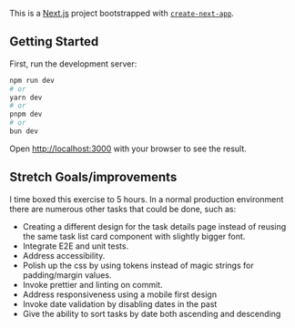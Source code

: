 This is a [Next.js](https://nextjs.org/) project bootstrapped with [`create-next-app`](https://github.com/vercel/next.js/tree/canary/packages/create-next-app).

## Getting Started

First, run the development server:

```bash
npm run dev
# or
yarn dev
# or
pnpm dev
# or
bun dev
```

Open [http://localhost:3000](http://localhost:3000) with your browser to see the result.


## Stretch Goals/improvements

I time boxed this exercise to 5 hours. In a normal production environment there are numerous other tasks that could be done, such as:

- Creating a different design for the task details page instead of reusing the same task list card component with slightly bigger font.
- Integrate E2E and unit tests.
- Address accessibility.
- Polish up the css by using tokens instead of magic strings for padding/margin values.
- Invoke prettier and linting on commit.
- Address responsiveness using a mobile first design
- Invoke date validation by disabling dates in the past
- Give the ability to sort tasks by date both ascending and descending
